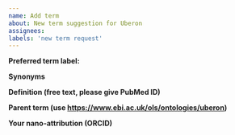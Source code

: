 ```yaml
---
name: Add term
about: New term suggestion for Uberon
assignees: 
labels: 'new term request'
---
```


**Preferred term label:**


**Synonyms**


**Definition (free text, please give PubMed ID)**


**Parent term (use https://www.ebi.ac.uk/ols/ontologies/uberon)**


**Your nano-attribution (ORCID)**



